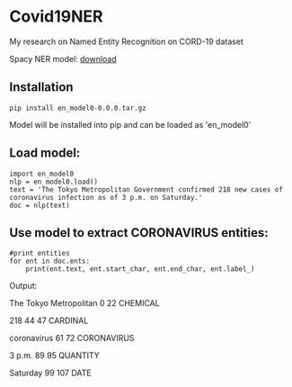 # Covid19NER
My research on Named Entity Recognition on CORD-19 dataset

Spacy NER model: [download](https://drive.google.com/file/d/1xokPqcHkFbzAAgJlog_wYch4bMVevsQZ/view?usp=sharing)

## Installation
```
pip install en_model0-0.0.0.tar.gz
```
Model will be installed into pip and can be loaded as 'en_model0'

## Load model:
```
import en_model0
nlp = en_model0.load()
text = 'The Tokyo Metropolitan Government confirmed 218 new cases of coronavirus infection as of 3 p.m. on Saturday.'
doc = nlp(text)
```

## Use model to extract CORONAVIRUS entities:
```
#print entities
for ent in doc.ents:
    print(ent.text, ent.start_char, ent.end_char, ent.label_)
```

Output:

The Tokyo Metropolitan 0 22 CHEMICAL

218 44 47 CARDINAL

coronavirus 61 72 CORONAVIRUS

3 p.m. 89 95 QUANTITY

Saturday 99 107 DATE
